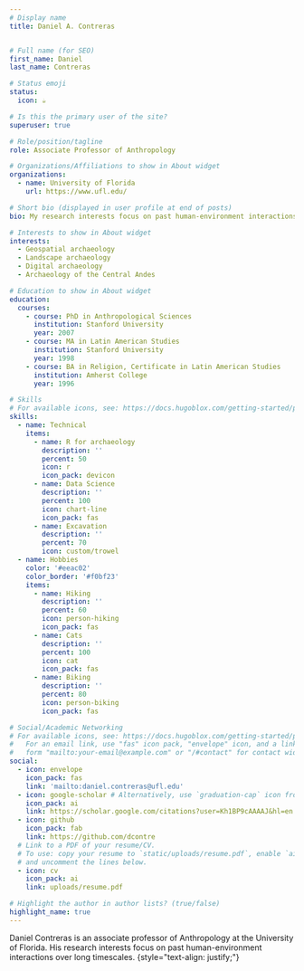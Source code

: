 ```yaml
---
# Display name
title: Daniel A. Contreras


# Full name (for SEO)
first_name: Daniel
last_name: Contreras

# Status emoji
status:
  icon: ☕️

# Is this the primary user of the site?
superuser: true

# Role/position/tagline
role: Associate Professor of Anthropology 

# Organizations/Affiliations to show in About widget
organizations:
  - name: University of Florida
    url: https://www.ufl.edu/

# Short bio (displayed in user profile at end of posts)
bio: My research interests focus on past human-environment interactions over long timescales.

# Interests to show in About widget
interests:
  - Geospatial archaeology 
  - Landscape archaeology 
  - Digital archaeology 
  - Archaeology of the Central Andes 

# Education to show in About widget
education:
  courses:
    - course: PhD in Anthropological Sciences
      institution: Stanford University
      year: 2007
    - course: MA in Latin American Studies
      institution: Stanford University
      year: 1998
    - course: BA in Religion, Certificate in Latin American Studies
      institution: Amherst College
      year: 1996

# Skills
# For available icons, see: https://docs.hugoblox.com/getting-started/page-builder/#icons
skills:
  - name: Technical
    items:
      - name: R for archaeology
        description: ''
        percent: 50
        icon: r
        icon_pack: devicon
      - name: Data Science
        description: ''
        percent: 100
        icon: chart-line
        icon_pack: fas
      - name: Excavation
        description: ''
        percent: 70
        icon: custom/trowel
  - name: Hobbies
    color: '#eeac02'
    color_border: '#f0bf23'
    items:
      - name: Hiking
        description: ''
        percent: 60
        icon: person-hiking
        icon_pack: fas
      - name: Cats
        description: ''
        percent: 100
        icon: cat
        icon_pack: fas
      - name: Biking
        description: ''
        percent: 80
        icon: person-biking
        icon_pack: fas

# Social/Academic Networking
# For available icons, see: https://docs.hugoblox.com/getting-started/page-builder/#icons
#   For an email link, use "fas" icon pack, "envelope" icon, and a link in the
#   form "mailto:your-email@example.com" or "/#contact" for contact widget.
social:
  - icon: envelope
    icon_pack: fas
    link: 'mailto:daniel.contreras@ufl.edu'
  - icon: google-scholar # Alternatively, use `graduation-cap` icon from `fas` icon pack
    icon_pack: ai
    link: https://scholar.google.com/citations?user=Kh1BP9cAAAAJ&hl=en
  - icon: github
    icon_pack: fab
    link: https://github.com/dcontre
  # Link to a PDF of your resume/CV.
  # To use: copy your resume to `static/uploads/resume.pdf`, enable `ai` icons in `params.yaml`,
  # and uncomment the lines below.
  - icon: cv
    icon_pack: ai
    link: uploads/resume.pdf

# Highlight the author in author lists? (true/false)
highlight_name: true
---
```


Daniel Contreras is an associate professor of Anthropology at the University of Florida. His research interests focus on past human-environment interactions over long timescales.
{style="text-align: justify;"}
